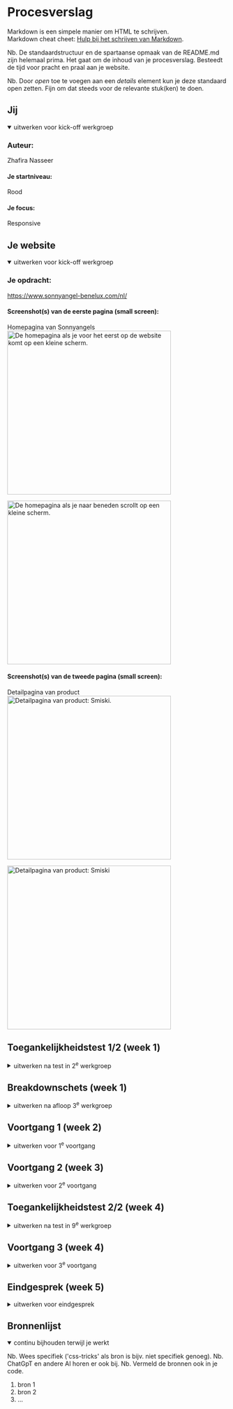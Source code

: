 # Procesverslag
Markdown is een simpele manier om HTML te schrijven.  
Markdown cheat cheet: [Hulp bij het schrijven van Markdown](https://github.com/adam-p/markdown-here/wiki/Markdown-Cheatsheet).

Nb. De standaardstructuur en de spartaanse opmaak van de README.md zijn helemaal prima. Het gaat om de inhoud van je procesverslag. Besteedt de tijd voor pracht en praal aan je website.

Nb. Door *open* toe te voegen aan een *details* element kun je deze standaard open zetten. Fijn om dat steeds voor de relevante stuk(ken) te doen.





## Jij

<details open>
  <summary>uitwerken voor kick-off werkgroep</summary>

  ### Auteur:
  Zhafira Nasseer

  #### Je startniveau:
  Rood

  #### Je focus:
  Responsive
 
</details>





## Je website

<details open>
  <summary>uitwerken voor kick-off werkgroep</summary>

  ### Je opdracht:
  https://www.sonnyangel-benelux.com/nl/

  #### Screenshot(s) van de eerste pagina (small screen): 
  Homepagina van Sonnyangels  
  <img src="/readme-images/phoneview-home1.png" width="375px" alt="De homepagina als je voor het eerst op de website komt op een kleine scherm.">

  <img src="/readme-images/phoneview-home2.png" width="375px" alt="De homepagina als je naar beneden scrollt op een kleine scherm.">


  #### Screenshot(s) van de tweede pagina (small screen):
  Detailpagina van product  
  <img src="/readme-images/detailpagina1.png" width="375px" alt="Detailpagina van product: Smiski.">
  
  <img src="/readme-images/detailpagina2.png" width="375px" alt="Detailpagina van product: Smiski">

 
</details>



## Toegankelijkheidstest 1/2 (week 1)

<details>
  <summary>uitwerken na test in 2<sup>e</sup> werkgroep</summary>

  ### Bevindingen
  Lijst met je bevindingen die in de test naar voren kwamen:

  Wat goed ging:
  - Als je door de navigatiebar gaat met de screenreader vertelt het of je die link al heb bezoekt
  - Het zegt op welke link je bent 
  - Zegt op hoeveelste link je bent (e.g link 4 van 6)
  - Screenreader vertelt of je het einde van de navigatiebar heb bereikt
  - Form aan het einde van de homepagina wordt correct gelezen door de screenreader
  - Footer links zijn duidelijk
  - Taal en profiel menu zijn dropdown buttons

  Wat fout ging:
  - De zoek button wordt als 'button' vertelt, wat zijn functie niet duidelijk vertaalt
  - Headings zijn niet in volgorde. Er is op de homepagina geen h1 en het jumpt van h2 naar h4 
  - De shoppingcart in de header wordt niet vertaalt naar shopping cart, maar de hoeveelheid spullen in de cart wordt wel vertelt
  - De plaatjes die linken naar een andere pagina is niet goed vertaalt
  - De taal en profiel buttons worden vertaalt naar 'button' em is dus niet duidelijk in zijn functie
  - De button die hide in de plaatjes van de carousel wordt niet duidelijk vertaalt
  - De andere twee buttons die hide in de plaatjes van de carousel wordt ook niet duidelijk vertaalt en die zijn links
  - Sommige links zijn onduidelijk en hebben geen vertaling
  <img src="/readme-images/linksmenu.png" width="375px" alt="Links menu">
  - De headings in de detailpagina zijn niet op volgorde
  <img src="/readme-images/headings.png" width="375px" alt="Headings menu op detailpagina">
  - De form controls in de detailpagina zijn ook niet duidelijk en hebben geen namen
  <img src="/readme-images/formcontrols.png" width="375px" alt="Form controls menu">


</details>



## Breakdownschets (week 1)

<details>
  <summary>uitwerken na afloop 3<sup>e</sup> werkgroep</summary>

  ### de hele homepagina: 
  <img src="/readme-images/Homepagina-breakdownschets.jpg" width="375px" alt="breakdown van de hele homepagina">

  ### de hele detailpagina: 
  <img src="/readme-images/Detailpagina-breakdownschets.jpg" width="375px" alt="breakdown van de hele detailpagina">

  ### Hamburger menu: 
  <img src="/readme-images/Hamburgermenu-breakdownschets.jpg" width="375px" alt="breakdown van hamburger menu">

  ### Product card: 
  <img src="/readme-images/Productcard-breakdownschets.jpg" width="375px" alt="breakdown van product card">

</details>





## Voortgang 1 (week 2)

<details>
  <summary>uitwerken voor 1<sup>e</sup> voortgang</summary>

  ### Stand van zaken
  hier dit ging goed & dit was lastig (neem ook screenshots op van delen van je website en code)
  - html schrijven voor allebei de pagina's


  ### Agenda voor meeting
  samen met je groepje opstellen

  | Zhafira        | Safae              | Robin        | Maaike           | Xar        |
  | ---            | ---                | ---          | ---              | ---        |
  | Carousel       | website structuur  | nav en html  | html structuur   |            |
  | Product viewer |                    |              | 2 stylesheets    |            |
  | html structuur |                    |              |                  |            |


  ### Verslag van meeting
  hier na afloop snel de uitkomsten van de meeting vastleggen

  - svg gebruiken: met svg tag, niet img
  - prettier (extension) om code netjes te maken
  - id op body van de tweede pagina
  - figure is ALLEEN om images in te boxen
  - div bij detailpagina -> doorvragen aan Sanne
  - label kan voor een ul zijn
  - svg van de website halen met inspector
  - logo buiten de nav

</details>





## Voortgang 2 (week 3)

<details>
  <summary>uitwerken voor 2<sup>e</sup> voortgang</summary>

  ### Stand van zaken
  hier dit ging goed & dit was lastig (neem ook screenshots op van delen van je website en code)


  ### Agenda voor meeting
  samen met je groepje opstellen

  | Zhafira        | Safae              | Robin        | Maaike           |
  | ---            | ---                | ---          | ---              |
  | auto carousel  | classes            | .            | flexbox          |
  |                | sections           |              | css indelingen   |
  |                | articles en code   |              |                  |


  ### Verslag van meeting
  hier na afloop snel de uitkomsten van de meeting vastleggen

  - punt 1
  - punt 2
  - nog een punt
  - ...

</details>





## Toegankelijkheidstest 2/2 (week 4)

<details>
  <summary>uitwerken na test in 9<sup>e</sup> werkgroep</summary>

  ### Bevindingen
  Lijst met je bevindingen die in de test naar voren kwamen (geef ook aan wat er verbeterd is):

</details>





## Voortgang 3 (week 4)

<details>
  <summary>uitwerken voor 3<sup>e</sup> voortgang</summary>

  ### Stand van zaken
  hier dit ging goed & dit was lastig (neem ook screenshots op van delen van je website en code)


  ### Agenda voor meeting
  samen met je groepje opstellen

  | student 1      | student 2          | student 3    | student 4        |
  | ---            | ---                | ---          | ---              |
  | dit bespreken  | en dit             | en ik dit    | en dan ik dat    |
  | en dat ook nog | dit als er tijd is | nog een punt | dit wil ik zeker |
  | ...            | ...                | ...          | ...              |


  ### Verslag van meeting
  hier na afloop snel de uitkomsten van de meeting vastleggen

  - punt 1
  - punt 2
  - nog een punt
  - ...

</details>





## Eindgesprek (week 5)

<details>
  <summary>uitwerken voor eindgesprek</summary>

  ### Je uitkomst - karakteristiek screenshots:
  <img src="readme-images/dummy-plaatje.jpg" width="375px" alt="uitomst opdracht 1">


  ### Dit ging goed/Heb ik geleerd: 
  Korte omschrijving met plaatjes

  <img src="readme-images/dummy-plaatje.jpg" width="375px" alt="top">


  ### Dit was lastig/Is niet gelukt:
  Korte omschrijving met plaatjes

  <img src="readme-images/dummy-plaatje.jpg" width="375px" alt="bummer">
</details>





## Bronnenlijst

<details open>
  <summary>continu bijhouden terwijl je werkt</summary>

  Nb. Wees specifiek ('css-tricks' als bron is bijv. niet specifiek genoeg). 
  Nb. ChatGpT en andere AI horen er ook bij.
  Nb. Vermeld de bronnen ook in je code.

  1. bron 1
  2. bron 2
  3. ...

</details>